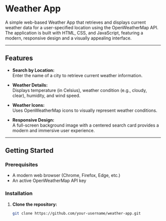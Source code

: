 # Weather App

A simple web-based Weather App that retrieves and displays current weather data for a user-specified location using the OpenWeatherMap API. The application is built with HTML, CSS, and JavaScript, featuring a modern, responsive design and a visually appealing interface.

---

## Features

- **Search by Location:**  
  Enter the name of a city to retrieve current weather information.
  
- **Weather Details:**  
  Displays temperature (in Celsius), weather condition (e.g., cloudy, clear), humidity, and wind speed.
  
- **Weather Icons:**  
  Uses OpenWeatherMap icons to visually represent weather conditions.
  
- **Responsive Design:**  
  A full-screen background image with a centered search card provides a modern and immersive user experience.

---

## Getting Started

### Prerequisites

- A modern web browser (Chrome, Firefox, Edge, etc.)
- An active OpenWeatherMap API key

### Installation

1. **Clone the repository:**

   ```bash
   git clone https://github.com/your-username/weather-app.git
